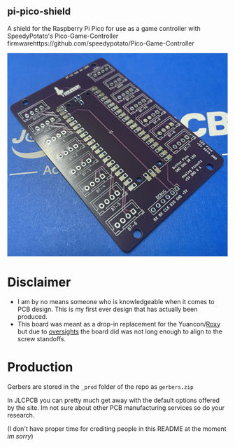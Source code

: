 ## pi-pico-shield

A shield for the Raspberry Pi Pico for use as a game controller with SpeedyPotato's Pico-Game-Controller firmwarehttps://github.com/speedypotato/Pico-Game-Controller

![board_image](./repo_images/board.png)

# Disclaimer

- I am by no means someone who is knowledgeable when it comes to PCB design. This is my first ever design that has actually been produced.
- This board was meant as a drop-in replacement for the Yuancon/[Roxy](https://github.com/veroxzik/roxy-board) but due to [oversights](./repo_images/board_issue.png) the board did was not long enough to align to the screw standoffs.

# Production

Gerbers are stored in the `_prod` folder of the repo as `gerbers.zip`

In JLCPCB you can pretty much get away with the default options offered by the site. Im not sure about other PCB manufacturing services so do your research.


(I don't have proper time for crediting people in this README at the moment *im sorry*)
